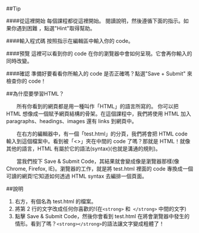 ##Tip

####從這裡開始
每個課程都從這裡開始。 閱讀說明，然後遵循下面的指示。如果你遇到困難 ，點選"Hint"取得幫助。

####輸入程式碼
按照指示在編輯區中輸入你的 code。

####預覽
這裡可以看到你的 code 在你的瀏覽器中會如何呈現。它會再你輸入的同時改變。

####確認
準備好要看看你所輸入的 code 是否正確嗎？點選"Save + Submit" 來檢查你的 code！

##為什麼要學習HTML？

　　所有你看到的網頁都是用一種叫作「HTML」的語言所寫的。
你可以把 HTML 想像成一個賦予網頁結構的骨架。在這個課程中，我們將使用 HTML 加入 paragraphs、headings、images 還有 links 到網頁中。

　　在右方的編輯器中，有一個「test.html」的分頁，我們將會把 HTML code 輸入到這個檔案中。看到被「<>」夾在中間的 code 了嗎？那就是 HTML！就像其他的語言，HTML 有屬於它的語法(syntax)(也就是溝通的規則)。

　　當我們按下 Save & Submit Code，其結果就會變成像是瀏覽器那樣(像 Chrome, Firefox, IE)。瀏覽器的工作，就是將 test.html 裡面的 code 專換成一個可讀的網頁!它知道如何透過 HTML syntax 去編排一個頁面。

##說明

1. 右方，有個名為 test.html 的檔案。
2. 將第 2 行的文字改成任何你喜歡的!(在`<strong>` 和` </strong>` 中間的文字)
3. 點擊 Save & Submit Code，然後你會看到 test.html 在將會瀏覽器中發生的情形。看到了嗎？`<strong></strong>`的語法讓文字變成粗體了！
